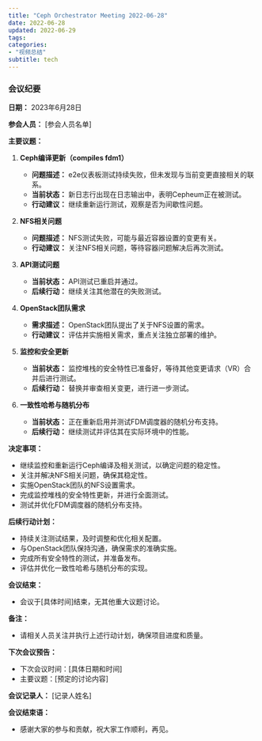 ```yaml
---
title: "Ceph Orchestrator Meeting 2022-06-28"
date: 2022-06-28
updated: 2022-06-29
tags:
categories:
- "视频总结"
subtitle: tech
---
```



### 会议纪要

**日期：** 2023年6月28日

**参会人员：** [参会人员名单]

**主要议题：**
1. **Ceph编译更新（compiles fdm1）**
   - **问题描述：** e2e仪表板测试持续失败，但未发现与当前变更直接相关的联系。
   - **当前状态：** 新日志行出现在日志输出中，表明Cepheum正在被测试。
   - **行动建议：** 继续重新运行测试，观察是否为间歇性问题。

2. **NFS相关问题**
   - **问题描述：** NFS测试失败，可能与最近容器设置的变更有关。
   - **行动建议：** 关注NFS相关问题，等待容器问题解决后再次测试。

3. **API测试问题**
   - **当前状态：** API测试已重启并通过。
   - **后续行动：** 继续关注其他潜在的失败测试。

4. **OpenStack团队需求**
   - **需求描述：** OpenStack团队提出了关于NFS设置的需求。
   - **行动建议：** 评估并实施相关需求，重点关注独立部署的维护。

5. **监控和安全更新**
   - **当前状态：** 监控堆栈的安全特性已准备好，等待其他变更请求（VR）合并后进行测试。
   - **后续行动：** 替换并审查相关变更，进行进一步测试。

6. **一致性哈希与随机分布**
   - **当前状态：** 正在重新启用并测试FDM调度器的随机分布支持。
   - **后续行动：** 继续测试并评估其在实际环境中的性能。

**决定事项：**
- 继续监控和重新运行Ceph编译及相关测试，以确定问题的稳定性。
- 关注并解决NFS相关问题，确保其稳定性。
- 实施OpenStack团队的NFS设置需求。
- 完成监控堆栈的安全特性更新，并进行全面测试。
- 测试并优化FDM调度器的随机分布支持。

**后续行动计划：**
- 持续关注测试结果，及时调整和优化相关配置。
- 与OpenStack团队保持沟通，确保需求的准确实施。
- 完成所有安全特性的测试，并准备发布。
- 评估并优化一致性哈希与随机分布的实现。

**会议结束：**
- 会议于[具体时间]结束，无其他重大议题讨论。

**备注：**
- 请相关人员关注并执行上述行动计划，确保项目进度和质量。

**下次会议预告：**
- 下次会议时间：[具体日期和时间]
- 主要议题：[预定的讨论内容]

**会议记录人：** [记录人姓名]

**会议结束语：**
- 感谢大家的参与和贡献，祝大家工作顺利，再见。